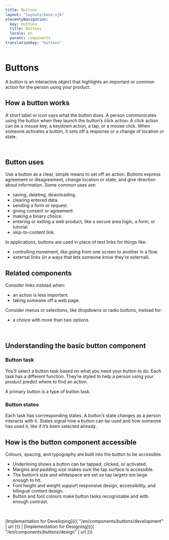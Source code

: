 ```yaml
---
title: Buttons 
layout: "layouts/base.njk"
eleventyNavigation:
  key: buttons
  title: Buttons
  locale: en
  parent: components
translationKey: "buttons"
---
```


# Buttons

A button is an interactive object that highlights an important or common action for the person using your product.

## How a button works

A short label or icon says what the button does. A person communicates using the button when they launch the button’s click action. A click action can be a mouse key, a keydown action, a tap, or a mouse click. 
When someone activates a button, it sets off a response or a change of location or state.

<br/>

## Button uses

Use a button as a clear, simple means to set off an action. Buttons express agreement or disagreement,  change  location or state, and give direction about information. 
Some common uses are: 
- saving, deleting, downloading. 
- clearing entered data. 
- sending a form or request.
- giving consent or agreement. 
- making a binary choice.
- entering or exiting a web product, like a secure area login, a form, or tutorial.
- skip-to-content link.

In applications, buttons are used in place of text links for things like:   
- controlling movement, like going from one screen to another in a flow.
- external links (in a ways that lets someone know they’re external).

## Related components

Consider links instead when: 
- an action is less important.  
- taking someone off a web page.

Consider menus or selections, like dropdowns or radio buttons, instead for: 
- a choice with more than two options.

<br/>

## Understanding the basic button component

### Button task

You’ll select a button task based on what you need your button to do. Each task has a different function. They’re styled to help a person using your product predict where to find an action. 

A primary button is a type of button task.  

### Button states

Each task has corrresponding states. A button’s state changes as a person interacts with it. States signal how a button can be used and how someone has used it, like if it’s been selected already.

## How is the button component accessible

Colours, spacing, and typography are built into the button to be accessible.
- Underlining shows a button can be tapped, clicked, or activated.
- Margins and padding size makes sure the tap surface is accessible.
- The button’s size and whitespace are set so tap targets are large enough to hit.
- Font height and weight support responsive design, accessibility, and bilingual content design.
- Button and font colours make button tasks recognizable and with enough contrast.  


<br/>

[Implementation for Developing]({{ "/en/components/buttons/development" | url }}) | [Implementation for Designing]({{ "/en/components/buttons/design" | url }})

